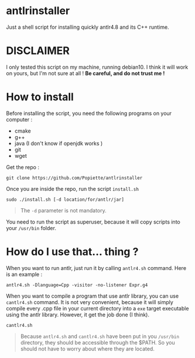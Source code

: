 # antlrinstaller
Just a shell script for installing quickly antlr4.8 and its C++ runtime.

# DISCLAIMER

I only tested this script on my machine, running debian10. I think it will work on yours, but I'm not sure at all ! **Be careful, and do not trust me !**

# How to install

Before installing the script, you need the following programs on your computer :

* cmake
* g++
* java (I don't know if openjdk works )
* git
* wget

Get the repo :
```
git clone https://github.com/Popiette/antlrinstaller
```

Once you are inside the repo, run the script `install.sh`
```
sudo ./install.sh [-d location/for/antlr/jar]
```
> The `-d` parameter is not mandatory.

You need to run the script as superuser, because it will copy scripts into your `/usr/bin` folder.

# How do I use that... thing ?

When you want to run antlr, just run it by calling `antlr4.sh` command. Here is an example :
```
antlr4.sh -Dlanguage=Cpp -visitor -no-listener Expr.g4
```

When you want to compile a program that use antlr library, you can use `cantlr4.sh` command. It is not very convenient, because it will simply compile every .cpp file in your current directory into a `exe` target executable using the antlr library. However, it get the job done (I think).
```
cantlr4.sh
```

> Because `antlr4.sh` and `cantlr4.sh` have been put in you `/usr/bin` directory, they should be accessible through the $PATH. So you should not have to worry about where they are located.
